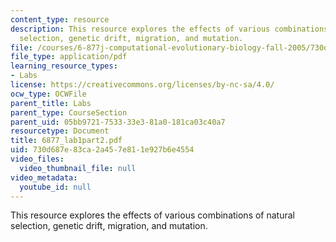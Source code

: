 ```yaml
---
content_type: resource
description: This resource explores the effects of various combinations of natural
  selection, genetic drift, migration, and mutation.
file: /courses/6-877j-computational-evolutionary-biology-fall-2005/730d687e83ca2a457e811e927b6e4554_6877_lab1part2.pdf
file_type: application/pdf
learning_resource_types:
- Labs
license: https://creativecommons.org/licenses/by-nc-sa/4.0/
ocw_type: OCWFile
parent_title: Labs
parent_type: CourseSection
parent_uid: 05bb9721-7533-33e3-81a0-181ca03c40a7
resourcetype: Document
title: 6877_lab1part2.pdf
uid: 730d687e-83ca-2a45-7e81-1e927b6e4554
video_files:
  video_thumbnail_file: null
video_metadata:
  youtube_id: null
---
```

This resource explores the effects of various combinations of natural selection, genetic drift, migration, and mutation.